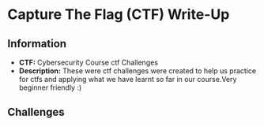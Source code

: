 
# Capture The Flag (CTF) Write-Up

## Information
- **CTF:** Cybersecurity Course ctf Challenges
- **Description:** These were ctf challenges were created to help us practice for ctfs and applying what we have learnt so far in our course.Very beginner friendly :)


## Challenges

###
